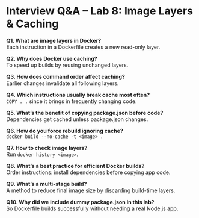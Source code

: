 # Interview Q&A – Lab 8: Image Layers & Caching

**Q1. What are image layers in Docker?**  
Each instruction in a Dockerfile creates a new read-only layer.

**Q2. Why does Docker use caching?**  
To speed up builds by reusing unchanged layers.

**Q3. How does command order affect caching?**  
Earlier changes invalidate all following layers.

**Q4. Which instructions usually break cache most often?**  
`COPY . .` since it brings in frequently changing code.

**Q5. What’s the benefit of copying package.json before code?**  
Dependencies get cached unless package.json changes.

**Q6. How do you force rebuild ignoring cache?**  
`docker build --no-cache -t <image> .`

**Q7. How to check image layers?**  
Run `docker history <image>`.

**Q8. What’s a best practice for efficient Docker builds?**  
Order instructions: install dependencies before copying app code.

**Q9. What’s a multi-stage build?**  
A method to reduce final image size by discarding build-time layers.

**Q10. Why did we include dummy package.json in this lab?**  
So Dockerfile builds successfully without needing a real Node.js app.
